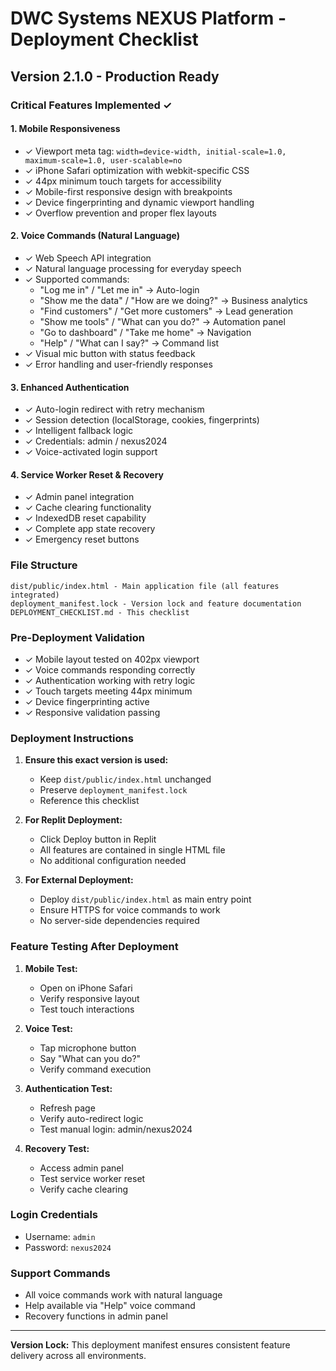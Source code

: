 # DWC Systems NEXUS Platform - Deployment Checklist

## Version 2.1.0 - Production Ready

### Critical Features Implemented ✓

#### 1. Mobile Responsiveness 
- ✓ Viewport meta tag: `width=device-width, initial-scale=1.0, maximum-scale=1.0, user-scalable=no`
- ✓ iPhone Safari optimization with webkit-specific CSS
- ✓ 44px minimum touch targets for accessibility
- ✓ Mobile-first responsive design with breakpoints
- ✓ Device fingerprinting and dynamic viewport handling
- ✓ Overflow prevention and proper flex layouts

#### 2. Voice Commands (Natural Language)
- ✓ Web Speech API integration
- ✓ Natural language processing for everyday speech
- ✓ Supported commands:
  - "Log me in" / "Let me in" → Auto-login
  - "Show me the data" / "How are we doing?" → Business analytics
  - "Find customers" / "Get more customers" → Lead generation
  - "Show me tools" / "What can you do?" → Automation panel
  - "Go to dashboard" / "Take me home" → Navigation
  - "Help" / "What can I say?" → Command list
- ✓ Visual mic button with status feedback
- ✓ Error handling and user-friendly responses

#### 3. Enhanced Authentication
- ✓ Auto-login redirect with retry mechanism
- ✓ Session detection (localStorage, cookies, fingerprints)
- ✓ Intelligent fallback logic
- ✓ Credentials: admin / nexus2024
- ✓ Voice-activated login support

#### 4. Service Worker Reset & Recovery
- ✓ Admin panel integration
- ✓ Cache clearing functionality
- ✓ IndexedDB reset capability
- ✓ Complete app state recovery
- ✓ Emergency reset buttons

### File Structure
```
dist/public/index.html - Main application file (all features integrated)
deployment_manifest.lock - Version lock and feature documentation
DEPLOYMENT_CHECKLIST.md - This checklist
```

### Pre-Deployment Validation
- ✓ Mobile layout tested on 402px viewport
- ✓ Voice commands responding correctly
- ✓ Authentication working with retry logic
- ✓ Touch targets meeting 44px minimum
- ✓ Device fingerprinting active
- ✓ Responsive validation passing

### Deployment Instructions

1. **Ensure this exact version is used:**
   - Keep `dist/public/index.html` unchanged
   - Preserve `deployment_manifest.lock` 
   - Reference this checklist

2. **For Replit Deployment:**
   - Click Deploy button in Replit
   - All features are contained in single HTML file
   - No additional configuration needed

3. **For External Deployment:**
   - Deploy `dist/public/index.html` as main entry point
   - Ensure HTTPS for voice commands to work
   - No server-side dependencies required

### Feature Testing After Deployment

1. **Mobile Test:**
   - Open on iPhone Safari
   - Verify responsive layout
   - Test touch interactions

2. **Voice Test:**
   - Tap microphone button
   - Say "What can you do?"
   - Verify command execution

3. **Authentication Test:**
   - Refresh page
   - Verify auto-redirect logic
   - Test manual login: admin/nexus2024

4. **Recovery Test:**
   - Access admin panel
   - Test service worker reset
   - Verify cache clearing

### Login Credentials
- Username: `admin`
- Password: `nexus2024`

### Support Commands
- All voice commands work with natural language
- Help available via "Help" voice command
- Recovery functions in admin panel

---
**Version Lock:** This deployment manifest ensures consistent feature delivery across all environments.